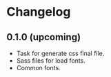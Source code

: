 # Changelog

## 0.1.0 (upcoming)

* Task for generate css final file.
* Sass files for load fonts.
* Common fonts.
